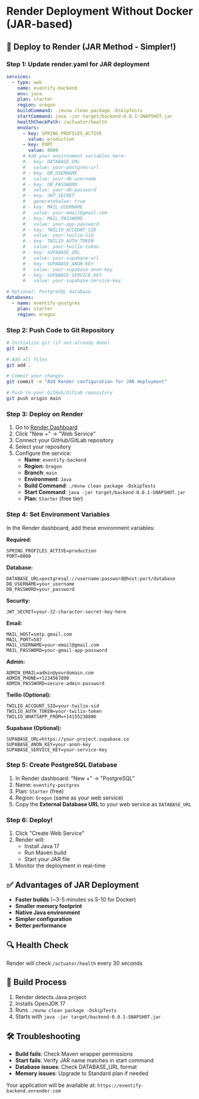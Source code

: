# Render Deployment Without Docker (JAR-based)

## 🚀 Deploy to Render (JAR Method - Simpler!)

### Step 1: Update render.yaml for JAR deployment
```yaml
services:
  - type: web
    name: eventify-backend
    env: java
    plan: starter
    region: oregon
    buildCommand: ./mvnw clean package -DskipTests
    startCommand: java -jar target/backend-0.0.1-SNAPSHOT.jar
    healthCheckPath: /actuator/health
    envVars:
      - key: SPRING_PROFILES_ACTIVE
        value: production
      - key: PORT
        value: 8080
      # Add your environment variables here:
      # - key: DATABASE_URL
      #   value: your-postgres-url
      # - key: DB_USERNAME
      #   value: your-db-username
      # - key: DB_PASSWORD
      #   value: your-db-password
      # - key: JWT_SECRET
      #   generateValue: true
      # - key: MAIL_USERNAME
      #   value: your-email@gmail.com
      # - key: MAIL_PASSWORD
      #   value: your-app-password
      # - key: TWILIO_ACCOUNT_SID
      #   value: your-twilio-sid
      # - key: TWILIO_AUTH_TOKEN
      #   value: your-twilio-token
      # - key: SUPABASE_URL
      #   value: your-supabase-url
      # - key: SUPABASE_ANON_KEY
      #   value: your-supabase-anon-key
      # - key: SUPABASE_SERVICE_KEY
      #   value: your-supabase-service-key

# Optional: PostgreSQL database
databases:
  - name: eventify-postgres
    plan: starter
    region: oregon
```

### Step 2: Push Code to Git Repository
```bash
# Initialize git (if not already done)
git init

# Add all files
git add .

# Commit your changes
git commit -m "Add Render configuration for JAR deployment"

# Push to your GitHub/GitLab repository
git push origin main
```

### Step 3: Deploy on Render
1. Go to [Render Dashboard](https://dashboard.render.com)
2. Click "New +" → "Web Service"
3. Connect your GitHub/GitLab repository
4. Select your repository
5. Configure the service:
   - **Name**: `eventify-backend`
   - **Region**: `Oregon`
   - **Branch**: `main`
   - **Environment**: `Java`
   - **Build Command**: `./mvnw clean package -DskipTests`
   - **Start Command**: `java -jar target/backend-0.0.1-SNAPSHOT.jar`
   - **Plan**: `Starter` (free tier)

### Step 4: Set Environment Variables
In the Render dashboard, add these environment variables:

**Required:**
```
SPRING_PROFILES_ACTIVE=production
PORT=8080
```

**Database:**
```
DATABASE_URL=postgresql://username:password@host:port/database
DB_USERNAME=your_username
DB_PASSWORD=your_password
```

**Security:**
```
JWT_SECRET=your-32-character-secret-key-here
```

**Email:**
```
MAIL_HOST=smtp.gmail.com
MAIL_PORT=587
MAIL_USERNAME=your-email@gmail.com
MAIL_PASSWORD=your-gmail-app-password
```

**Admin:**
```
ADMIN_EMAIL=admin@yourdomain.com
ADMIN_PHONE=+1234567890
ADMIN_PASSWORD=secure-admin-password
```

**Twilio (Optional):**
```
TWILIO_ACCOUNT_SID=your-twilio-sid
TWILIO_AUTH_TOKEN=your-twilio-token
TWILIO_WHATSAPP_FROM=+14155238886
```

**Supabase (Optional):**
```
SUPABASE_URL=https://your-project.supabase.co
SUPABASE_ANON_KEY=your-anon-key
SUPABASE_SERVICE_KEY=your-service-key
```

### Step 5: Create PostgreSQL Database
1. In Render dashboard: "New +" → "PostgreSQL"
2. Name: `eventify-postgres`
3. Plan: `Starter` (free)
4. Region: `Oregon` (same as your web service)
5. Copy the **External Database URL** to your web service as `DATABASE_URL`

### Step 6: Deploy!
1. Click "Create Web Service"
2. Render will:
   - Install Java 17
   - Run Maven build
   - Start your JAR file
3. Monitor the deployment in real-time

## ✅ Advantages of JAR Deployment

- **Faster builds** (~3-5 minutes vs 5-10 for Docker)
- **Smaller memory footprint**
- **Native Java environment**
- **Simpler configuration**
- **Better performance**

## 🔍 Health Check
Render will check `/actuator/health` every 30 seconds

## 📝 Build Process
1. Render detects Java project
2. Installs OpenJDK 17
3. Runs `./mvnw clean package -DskipTests`
4. Starts with `java -jar target/backend-0.0.1-SNAPSHOT.jar`

## 🛠️ Troubleshooting
- **Build fails**: Check Maven wrapper permissions
- **Start fails**: Verify JAR name matches in start command
- **Database issues**: Check DATABASE_URL format
- **Memory issues**: Upgrade to Standard plan if needed

Your application will be available at: `https://eventify-backend.onrender.com`
